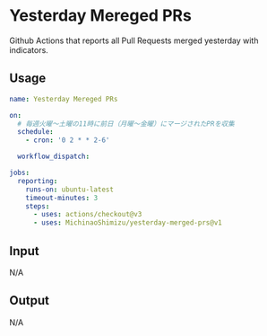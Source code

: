 # Yesterday Mereged PRs

Github Actions that reports all Pull Requests merged yesterday with indicators.

## Usage

```yaml
name: Yesterday Mereged PRs

on:
  # 毎週火曜〜土曜の11時に前日（月曜〜金曜）にマージされたPRを収集
  schedule:
    - cron: '0 2 * * 2-6'

  workflow_dispatch:

jobs:
  reporting:
    runs-on: ubuntu-latest
    timeout-minutes: 3
    steps:
      - uses: actions/checkout@v3
      - uses: MichinaoShimizu/yesterday-merged-prs@v1
```

## Input

N/A

## Output

N/A
